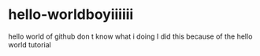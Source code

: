 # hello-worldboyiiiiii
hello world of github don t know what i doing
I did this because of the hello world tutorial
